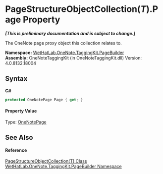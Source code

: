 # PageStructureObjectCollection(*T*).Page Property 
 _**\[This is preliminary documentation and is subject to change.\]**_

The OneNote page proxy object this collection relates to.

**Namespace:**&nbsp;<a href="56352230-71f2-f4b7-63a8-983965663af5">WetHatLab.OneNote.TaggingKit.PageBuilder</a><br />**Assembly:**&nbsp;OneNoteTaggingKit (in OneNoteTaggingKit.dll) Version: 4.0.8132.18004

## Syntax

**C#**<br />
``` C#
protected OneNotePage Page { get; }
```


#### Property Value
Type: <a href="6754c7d7-0598-ae1f-ff8c-6808b714b0ab">OneNotePage</a>

## See Also


#### Reference
<a href="c0ee62d5-0aa5-ad79-4300-af77337567cf">PageStructureObjectCollection(T) Class</a><br /><a href="56352230-71f2-f4b7-63a8-983965663af5">WetHatLab.OneNote.TaggingKit.PageBuilder Namespace</a><br />